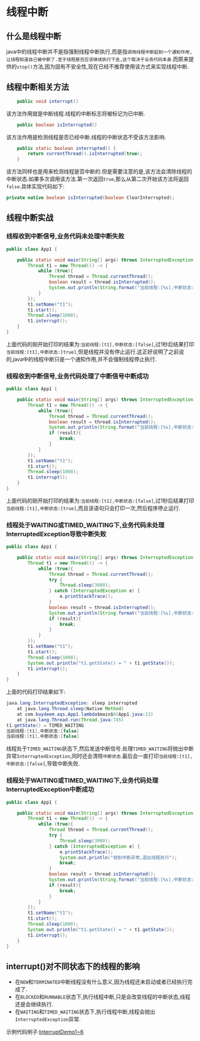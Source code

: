 # 线程中断

## 什么是线程中断

java中的线程中断并不是指强制线程中断执行,而是指```调用线程中断起到一个通知作用,让线程知道自己被中断了.至于线程是否应该继续执行下去,这个取决于业务代码本身```.而原来提供的```stop()```方法,因为固有不安全性,现在已经不推荐使用该方式来实现线程中断.

## 线程中断相关方法

```java
    public void interrupt()
```

该方法作用就是中断线程.线程的中断标志将被标记为已中断.

```java
    public boolean isInterrupted()
```

该方法作用是检测线程是否已经中断.线程的中断状态不受该方法影响.

```java
    public static boolean interrupted() {
        return currentThread().isInterrupted(true);
    }
```

该方法同样也是用来检测线程是否中断的.但是需要注意的是,该方法会清除线程的中断状态.如果多次调用该方法.第一次返回```true```,那么从第二次开始该方法将返回```false```.具体实现代码如下:

```java
private native boolean isInterrupted(boolean ClearInterrupted);
```

## 线程中断实战

### 线程收到中断信号,业务代码未处理中断失败

```java
public class App1 {

    public static void main(String[] args) throws InterruptedException {
        Thread t1 = new Thread(() -> {
            while (true){
                Thread thread = Thread.currentThread();
                boolean result = thread.isInterrupted();
                System.out.println(String.format("当前线程:[%s],中断状态:[%b]",thread.getName(),result));
            }
        });
        t1.setName("t1");
        t1.start();
        Thread.sleep(1000);
        t1.interrupt();
    }
}
```

上面代码的刚开始打印的结果为:```当前线程:[t1],中断状态:[false]```,过1秒后结果打印```当前线程:[t1],中断状态:[true]```,但是线程并没有停止运行.这正好说明了之前说的,java中的线程中断只是一个通知作用,并不会强制线程停止执行.

### 线程收到中断信号,业务代码处理了中断信号中断成功

```java
public class App1 {

    public static void main(String[] args) throws InterruptedException {
        Thread t1 = new Thread(() -> {
            while (true){
                Thread thread = Thread.currentThread();
                boolean result = thread.isInterrupted();
                System.out.println(String.format("当前线程:[%s],中断状态:[%b]",thread.getName(),result));
                if (result){
                    break;
                }
            }
        });
        t1.setName("t1");
        t1.start();
        Thread.sleep(1000);
        t1.interrupt();
    }
}
```

上面代码的刚开始打印的结果为:```当前线程:[t1],中断状态:[false]```,过1秒后结果打印```当前线程:[t1],中断状态:[true]```,而且该语句只会打印一次,然后程序停止运行.

### 线程处于WAITING或TIMED_WAITING下,业务代码未处理InterruptedException导致中断失败

```java
public class App1 {

    public static void main(String[] args) throws InterruptedException {
        Thread t1 = new Thread(() -> {
            while (true){
                Thread thread = Thread.currentThread();
                try {
                    Thread.sleep(3000);
                } catch (InterruptedException e) {
                    e.printStackTrace();
                }
                boolean result = thread.isInterrupted();
                System.out.println(String.format("当前线程:[%s],中断状态:[%b]",thread.getName(),result));
                if (result){
                    break;
                }
            }
        });
        t1.setName("t1");
        t1.start();
        Thread.sleep(1000);
        System.out.println("t1.getState() = " + t1.getState());
        t1.interrupt();
    }
}
```

上面的代码打印结果如下:

```java
java.lang.InterruptedException: sleep interrupted
	at java.lang.Thread.sleep(Native Method)
	at com.buydeem.aqs.App1.lambda$main$0(App1.java:13)
	at java.lang.Thread.run(Thread.java:745)
t1.getState() = TIMED_WAITING
当前线程:[t1],中断状态:[false]
当前线程:[t1],中断状态:[false]
```

线程处于```TIMED_WAITING```状态下,然后发送中断信号.处理```TIMED_WAITING```将抛出中断异常```InterruptedException```,同时还会清除```中断状态```.最后会一直打印```当前线程:[t1],中断状态:[false]```,导致中断失败.

### 线程处于WAITING或TIMED_WAITING下,业务代码处理InterruptedException中断成功

```java
public class App1 {

    public static void main(String[] args) throws InterruptedException {
        Thread t1 = new Thread(() -> {
            while (true){
                Thread thread = Thread.currentThread();
                try {
                    Thread.sleep(3000);
                } catch (InterruptedException e) {
                    e.printStackTrace();
                    System.out.println("收到中断异常,退出线程执行");
                    break;
                }
                boolean result = thread.isInterrupted();
                System.out.println(String.format("当前线程:[%s],中断状态:[%b]",thread.getName(),result));
                if (result){
                    break;
                }
            }
        });
        t1.setName("t1");
        t1.start();
        Thread.sleep(1000);
        System.out.println("t1.getState() = " + t1.getState());
        t1.interrupt();
    }
}
```

## interrupt()对不同状态下的线程的影响

- 在```NEW```和```TERMINATED```中断线程没有什么意义,因为线程还未启动或者已经执行完成了.
- 在```BLOCKED```和```RUNNABLE```状态下,执行线程中断,只是会改变线程的中断状态,线程还是会继续执行.
- 在```WAITING```和```TIMED_WAITING```状态下,执行线程中断,线程会抛出```InterruptedException```异常.

示例代码例子:[InterruptDemo1~6](https://github.com/pkq-zc/current/blob/master/src/main/java/com/buydeem/thread/InterruptDemo1.java "示例代码")
